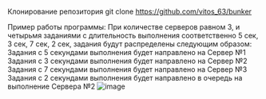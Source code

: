 Клонирование репозитория
  git clone https://github.com/vitos_63/bunker

Пример работы программы:
При количестве серверов равном 3, и четырьмя заданиями с длительность выполнения соответственно 5 сек, 3 сек, 7 сек, 2 сек, задания будут распределены следующим образом:
Задания с 5 секундами выполнения будет направлено на Сервер №1
Задания с 3 секундами выполнения будет направлено на Сервер №2
Задания с 7 секундами выполнения будет направлено на Сервер №3
Задания с 2 секундами выполнения будет направлено в очередь на выполнение Сервера №2
![image](https://github.com/user-attachments/assets/955ad003-8b9f-4684-8f56-ea4106a223c0)

  

